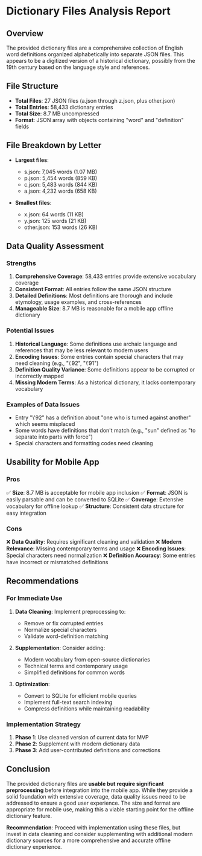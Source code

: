 # Dictionary Files Analysis Report

## Overview
The provided dictionary files are a comprehensive collection of English word definitions organized alphabetically into separate JSON files. This appears to be a digitized version of a historical dictionary, possibly from the 19th century based on the language style and references.

## File Structure
- **Total Files**: 27 JSON files (a.json through z.json, plus other.json)
- **Total Entries**: 58,433 dictionary entries
- **Total Size**: 8.7 MB uncompressed
- **Format**: JSON array with objects containing "word" and "definition" fields

## File Breakdown by Letter
- **Largest files**: 
  - s.json: 7,045 words (1.07 MB)
  - p.json: 5,454 words (859 KB)
  - c.json: 5,483 words (844 KB)
  - a.json: 4,232 words (658 KB)

- **Smallest files**:
  - x.json: 64 words (11 KB)
  - y.json: 125 words (21 KB)
  - other.json: 153 words (26 KB)

## Data Quality Assessment

### Strengths
1. **Comprehensive Coverage**: 58,433 entries provide extensive vocabulary coverage
2. **Consistent Format**: All entries follow the same JSON structure
3. **Detailed Definitions**: Most definitions are thorough and include etymology, usage examples, and cross-references
4. **Manageable Size**: 8.7 MB is reasonable for a mobile app offline dictionary

### Potential Issues
1. **Historical Language**: Some definitions use archaic language and references that may be less relevant to modern users
2. **Encoding Issues**: Some entries contain special characters that may need cleaning (e.g., "\\\'92", "\\\'91")
3. **Definition Quality Variance**: Some definitions appear to be corrupted or incorrectly mapped
4. **Missing Modern Terms**: As a historical dictionary, it lacks contemporary vocabulary

### Examples of Data Issues
- Entry "\\\'92" has a definition about "one who is turned against another" which seems misplaced
- Some words have definitions that don't match (e.g., "sun" defined as "to separate into parts with force")
- Special characters and formatting codes need cleaning

## Usability for Mobile App

### Pros
✅ **Size**: 8.7 MB is acceptable for mobile app inclusion
✅ **Format**: JSON is easily parsable and can be converted to SQLite
✅ **Coverage**: Extensive vocabulary for offline lookup
✅ **Structure**: Consistent data structure for easy integration

### Cons
❌ **Data Quality**: Requires significant cleaning and validation
❌ **Modern Relevance**: Missing contemporary terms and usage
❌ **Encoding Issues**: Special characters need normalization
❌ **Definition Accuracy**: Some entries have incorrect or mismatched definitions

## Recommendations

### For Immediate Use
1. **Data Cleaning**: Implement preprocessing to:
   - Remove or fix corrupted entries
   - Normalize special characters
   - Validate word-definition matching

2. **Supplementation**: Consider adding:
   - Modern vocabulary from open-source dictionaries
   - Technical terms and contemporary usage
   - Simplified definitions for common words

3. **Optimization**: 
   - Convert to SQLite for efficient mobile queries
   - Implement full-text search indexing
   - Compress definitions while maintaining readability

### Implementation Strategy
1. **Phase 1**: Use cleaned version of current data for MVP
2. **Phase 2**: Supplement with modern dictionary data
3. **Phase 3**: Add user-contributed definitions and corrections

## Conclusion
The provided dictionary files are **usable but require significant preprocessing** before integration into the mobile app. While they provide a solid foundation with extensive coverage, data quality issues need to be addressed to ensure a good user experience. The size and format are appropriate for mobile use, making this a viable starting point for the offline dictionary feature.

**Recommendation**: Proceed with implementation using these files, but invest in data cleaning and consider supplementing with additional modern dictionary sources for a more comprehensive and accurate offline dictionary experience.


